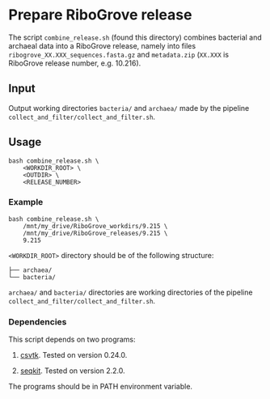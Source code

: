 # Prepare RiboGrove release

The script `combine_release.sh` (found this directory) combines bacterial and archaeal data into a RiboGrove release, namely into files `ribogrove_XX.XXX_sequences.fasta.gz` and `metadata.zip` (`XX.XXX` is RiboGrove release number, e.g. 10.216).

## Input

Output working directories `bacteria/` and `archaea/` made by the pipeline `collect_and_filter/collect_and_filter.sh`.

## Usage

```
bash combine_release.sh \
    <WORKDIR_ROOT> \
    <OUTDIR> \
    <RELEASE_NUMBER>
```

### Example

```
bash combine_release.sh \
    /mnt/my_drive/RiboGrove_workdirs/9.215 \
    /mnt/my_drive/RiboGrove_releases/9.215 \
    9.215
```

`<WORKDIR_ROOT>` directory should be of the following structure:

```
├── archaea/
└── bacteria/
```

`archaea/` and `bacteria/` directories are working directories of the pipeline `collect_and_filter/collect_and_filter.sh`.

### Dependencies

This script depends on two programs:

1. [csvtk](https://github.com/shenwei356/csvtk). Tested on version 0.24.0.

2. [seqkit](https://github.com/shenwei356/seqkit). Tested on version 2.2.0.

The programs should be in PATH environment variable.
